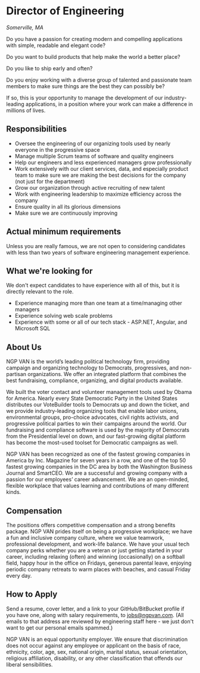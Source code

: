 Director of Engineering
================
*Somerville, MA*

Do you have a passion for creating modern and compelling applications with simple, readable and elegant code?

Do you want to build products that help make the world a better place?

Do you like to ship early and often?

Do you enjoy working with a diverse group of talented and passionate team members to make sure things are the best they can possibly be?

If so, this is your opportunity to manage the development of our industry-leading applications, in a position where your work can make a difference in millions of lives.

Responsibilities
----------------

* Oversee the engineering of our organizing tools used by nearly everyone in the progressive space
* Manage multiple Scrum teams of software and quality engineers
* Help our engineers and less experienced managers grow professionally
* Work extensively with our client services, data, and especially product team to make sure we are making the best decisions for the company (not just for the department)
* Grow our organization through active recruiting of new talent
* Work with engineering leadership to maximize efficiency across the company
* Ensure quality in all its glorious dimensions
* Make sure we are continuously improving

Actual minimum requirements
---------------------------

Unless you are really famous, we are not open to considering candidates with less than two years of software engineering management experience.

What we're looking for
----------------------

We don't expect candidates to have experience with all of this, but it is directly relevant to the role.

* Experience managing more than one team at a time/managing other managers
* Experience solving web scale problems
* Experience with some or all of our tech stack - ASP.NET, Angular, and Microsoft SQL

About Us
--------

NGP VAN is the world’s leading political technology firm, providing campaign and organizing technology to Democrats, progressives, and non-partisan organizations. We offer an integrated platform that combines the best fundraising, compliance, organizing, and digital products available.

We built the voter contact and volunteer management tools used by Obama for America. Nearly every State Democratic Party in the United States distributes our VoteBuilder tools to Democrats up and down the ticket, and we provide industry-leading organizing tools that enable labor unions, environmental groups, pro-choice advocates, civil rights activists, and progressive political parties to win their campaigns around the world. Our fundraising and compliance software is used by the majority of Democrats from the Presidential level on down, and our fast-growing digital platform has become the most-used toolset for Democratic campaigns as well.

NGP VAN has been recognized as one of the fastest growing companies in America by Inc. Magazine for seven years in a row, and one of the top 50 fastest growing companies in the DC area by both the Washington Business Journal and SmartCEO. We are a successful and growing company with a passion for our employees’ career advancement. We are an open-minded, flexible workplace that values learning and contributions of many different kinds.

Compensation
------------

The positions offers competitive compensation and a strong benefits package. NGP VAN prides itself on being a progressive workplace; we have a fun and inclusive company culture, where we value teamwork, professional development, and work-life balance. We have your usual tech company perks whether you are a veteran or just getting started in your career, including relaxing (often) and winning (occasionally) on a softball field, happy hour in the office on Fridays, generous parental leave, enjoying periodic company retreats to warm places with beaches, and casual Friday every day.

How to Apply
------------

Send a resume, cover letter, and a link to your GitHub/BitBucket profile if you have one, along with salary requirements, to jobs@ngpvan.com.  (All emails to that address are reviewed by engineering staff here - we just don't want to get our personal emails spammed.)

NGP VAN is an equal opportunity employer. We ensure that discrimination does not occur against any employee or applicant on the basis of race, ethnicity, color, age, sex, national origin, marital status, sexual orientation, religious affiliation, disability, or any other classification that offends our liberal sensibilities.
